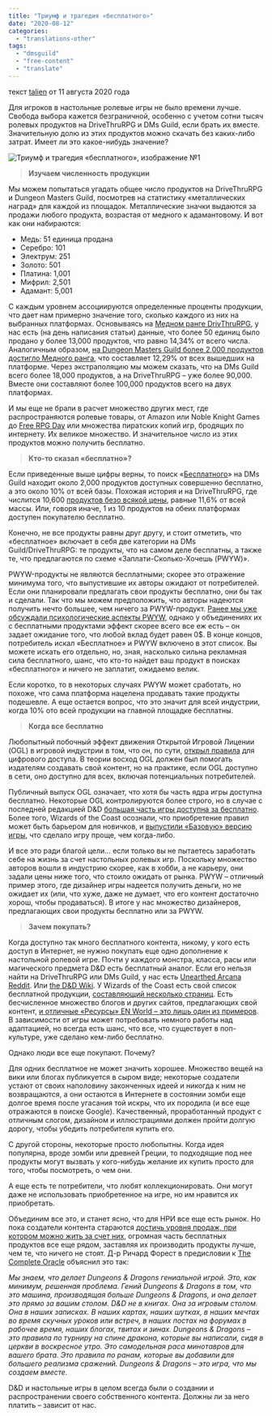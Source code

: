 ```yaml
---
title: "Триумф и трагедия «бесплатного»"
date: "2020-08-12"
categories: 
  - "translations-other"
tags: 
  - "dmsguild"
  - "free-content"
  - "translate"
---
```


текст [talien](https://vk.com/away.php?to=https%3A%2F%2Fwww.enworld.org%2Fewr-porta%2Fauthors%2Ftalien.3285%2F&cc_key=) от 11 августа 2020 года

Для игроков в настольные ролевые игры не было времени лучше. Свобода выбора кажется безграничной, особенно с учетом сотни тысяч ролевых продуктов на DriveThruRPG и DMs Guild, если брать их вместе. Значительную долю из этих продуктов можно скачать без каких-либо затрат. Имеет ли это какое-нибудь значение?

![Триумф и трагедия «бесплатного», изображение №1](https://sun9-69.userapi.com/c206716/v206716012/181df3/ClyRHWdg1Qo.jpg)

> **Изучаем численность продукции**

Мы можем попытаться угадать общее число продуктов на DriveThruRPG и Dungeon Masters Guild, посмотрев на статистику «металлических наград» для каждой из площадок. Металлические значки выдаются за продажи любого продукта, возрастая от медного к адамантовому. И вот как они набираются:

- Медь: 51 единица продана
- Серебро: 101
- Электрум: 251
- Золото: 501
- Платина: 1,001
- Мифрил: 2,501
- Адамант: 5,001

С каждым уровнем ассоциируются определенные проценты продукции, что дает нам примерно значение того, сколько каждого из них на выбранных платформах. Основываясь на [Медном ранге DrivThruRPG](https://vk.com/away.php?to=https%3A%2F%2Fwww.drivethrurpg.com%2Fmetal.php&cc_key=), у нас есть (на день написания статьи) данные, что более 50 единиц было продано у более 13,000 продуктов, что равно 14,34% от всего числа. Аналогичным образом, [на Dungeon Masters Guild более 2,000 продуктов достигло Медного ранга](https://vk.com/away.php?to=https%3A%2F%2Fwww.dmsguild.com%2Fmetal.php&cc_key=), что составляет 12,29% от всех вышедших на платформе. Через экстраполяцию мы можем сказать, что на DMs Guild всего более 18,000 продуктов, а на DriveThruRPG – уже более 90,000. Вместе они составляют более 100,000 продуктов всего на двух платформах.

И мы еще не брали в расчет множество других мест, где распространяются ролевые товары, от Amazon или Noble Knight Games до [Free RPG Day](https://vk.com/away.php?to=https%3A%2F%2Fwww.freerpgday.com%2F&cc_key=) или множества пиратских копий игр, бродящих по интернету. Их великое множество. И значительное число из этих продуктов можно получить бесплатно.

> **Кто-то сказал «бесплатно»?**

Если приведенные выше цифры верны, то поиск «[Бесплатного](https://vk.com/away.php?to=https%3A%2F%2Fwww.dmsguild.com%2Fbrowse.php%3Fpto%3D0%26pfrom%3D0&cc_key=)» на DMs Guild находит около 2,000 продуктов доступных совершенно бесплатно, а это около 10% от всей базы. Похожая история и на DriveThruRPG, где числится 10,600 [продуктов безо всякой цены](https://vk.com/away.php?to=https%3A%2F%2Fwww.drivethrurpg.com%2Fbrowse.php%3Fpto%3D0%26pfrom%3D0&cc_key=), равные 11,6% от всей массы. Или, говоря иначе, 1 из 10 продуктов на обеих платформах доступен покупателю бесплатно.

Конечно, не все продукты равны друг другу, и стоит отметить, что «бесплатное» включает в себя две категории на DMs Guild/DriveThruRPG: те продукты, что на самом деле бесплатны, а также те, что предлагаются по схеме «Заплати-Сколько-Хочешь (PWYW)».  
  
PWYW-продукты не являются бесплатными; скорее это отражение минимума того, что выпустившие их авторы ожидают от потребителей. Если они планировали предлагать свои продукты бесплатно, они бы так и сделали. Так что мы можем предположить, что авторы надеются получить нечто большее, чем ничего за PWYW-продукт. [Ранее мы уже обсуждали психологические аспекты PWYW](https://vk.com/away.php?to=https%3A%2F%2Fwww.enworld.org%2Fthreads%2Fpay-what-you-want-but-please-pay-something.668493%2F&cc_key=), однако у объединениях их с бесплатными продуктами эффект скорее всего все еж есть – он задает ожидание того, что любой вклад будет равен 0$. В конце концов, потребитель искал «Бесплатное» и PWYW включено в этот список. Вы можете искать его отдельно, но, зная, насколько сильна рекламная сила бесплатного, шанс, что кто-то найдет ваш продукт в поисках «бесплатного» и ничего не заплатит, ожидаемо велик.

Если коротко, то в некоторых случаях PWYW может сработать, но похоже, что сама платформа нацелена продавать такие продукты подешевле. А еще остается вопрос, что это значит для всей индустрии, когда 10% ото всей продукции на главной площадке бесплатны.

> **Когда все бесплатно**

Любопытный побочный эффект движения Открытой Игровой Лицении (OGL) в игровой индустрии в том, что он, по сути, [открыл правила](https://vk.com/away.php?to=http%3A%2F%2Fwww.opengamingfoundation.org%2F&cc_key=) для цифрового доступа. В теории восход OGL должен был помогать издателям создавать свой контент, но на практике, если OGL доступно в сети, оно доступно для всех, включая потенциальных потребителей.

Публичный выпуск OGL означает, что хотя бы часть ядра игры доступна бесплатно. Некоторые OGL контролируются более строго, но в случае с последней редакцией D&D [большая часть игры доступна за бесплатно](https://vk.com/away.php?to=https%3A%2F%2Fdnd.wizards.com%2Farticles%2Ffeatures%2Fsystems-reference-document-srd&cc_key=). Более того, Wizards of the Coast осознали, что приобретение правил может быть барьером для новичков, и [выпустили «Базовую» версию игры](https://vk.com/away.php?to=https%3A%2F%2Fdnd.wizards.com%2Fproducts%2Ftabletop%2Fplayers-basic-rules&cc_key=), что сделало игру проще, чем когда-либо.  
  
И все это ради благой цели… если только вы не пытаетесь заработать себе на жизнь за счет настольных ролевых игр. Поскольку множество авторов вошли в индустрию скорее, как в хобби, а не карьеру, они задали цены ниже того, что стоило ожидать от рынка. PWYW – отличный пример этого, где дизайнер игры надеется получить деньги, но не ожидает их (или, что хуже, даже не думает, что его контент достаточно хорош, чтобы продаваться). В итоге у нас множество дизайнеров, предлагающих свои продукты бесплатно или за PWYW.

> **Зачем покупать?**

Когда доступно так много бесплатного контента, никому, у кого есть доступ в Интернет, не нужно покупать еще одно дополнение к настольной ролевой игре. Почти у каждого монстра, класса, расы или магического предмета D&D есть бесплатный аналог. Если его нельзя найти на DriveThruRPG или DMs Guild, у нас есть [Unearthed Arcana Reddit](https://vk.com/away.php?to=https%3A%2F%2Fwww.reddit.com%2Fr%2FUnearthedArcana%2F&cc_key=). Или [the D&D Wiki](https://vk.com/away.php?to=https%3A%2F%2Fwww.dandwiki.com%2Fwiki%2F5e_Homebrew&cc_key=). У Wizards of the Coast есть свой список бесплатной продукции, [составляющий несколько страниц](https://vk.com/away.php?to=https%3A%2F%2Fdnd.wizards.com%2Fremote%2Farchive&cc_key=). Есть бесчисленное множество блогов и других сайтов, предлагающих свой контент, [и отличные «Ресурсы» EN World – это лишь один из примеров](https://vk.com/away.php?to=https%3A%2F%2Fwww.enworld.org%2Fresources%2F&cc_key=). В зависимости от игры может потребовать немного работы над адаптацией, но всегда есть шанс, что все, что существует в поп-культуре, уже сделано кем-либо бесплатно.

Однако люди все еще покупают. Почему?  
  
Для одних бесплатное не может значить хорошее. Множество вещей на вики или блогах публикуется в сыром виде; некоторые создатели устают от своих наполовину законченных идеей и никогда к ним не возвращаются, а они остаются в Интернете в состоянии зомби еще долгое время после угасания той искры, что их породила (и все еще отражаются в поиске Google). Качественный, проработанный продукт с отличным слогом, дизайном и иллюстрациями должен пройти долгую дорогу, чтобы убедить потребителя купить его.

С другой стороны, некоторые просто любопытны. Когда идея популярна, вроде зомби или древней Греции, то подходящие под нее продукты могут вызвать у кого-нибудь желание их купить просто для того, чтобы посмотреть, о чем они.

А еще есть те потребители, что любят коллекционировать. Они могут даже не использовать приобретенное на игре, но им нравится их приобретать.  
  
Объединим все это, и станет ясно, что для НРИ все еще есть рынок. Но пока создатели контента стараются [достичь уровня продаж, при котором можно жить за счет них](https://vk.com/away.php?to=https%3A%2F%2Fwww.enworld.org%2Fthreads%2Fmaking-it-in-the-rpg-industry.673231%2F&cc_key=), огромная часть бесплатных продуктов все еще рядом, заставляя их производить продукты лучше, чем те, что ничего не стоят. Д-р Ричард Форест в предисловии к [The Complete Oracle](https://vk.com/away.php?to=https%3A%2F%2Fwww.kickstarter.com%2Fprojects%2Ftimh%2Fthe-complete-the-oracleadandd-fanzine-reprint-1982&cc_key=) объяснил это так:

_Мы знаем, что делает Dungeons & Dragons гениальной игрой. Это, как минимум, решенная проблема. Гений Dungeons & Dragons в том, что это машина, производящая больше Dungeons & Dragons, и она делает это прямо за вашим столом. D&D не в книгах. Она за игровым столом. Она в наших записках. В наших картах, наших шутках, в наших мечтах во время скучных уроков или встреч, в наших постах на форумах в рабочее время, наших блогах, твитах и зинах. Dungeons & Dragons – это правила по турниру на спине дракона, которые вы написали, сидя в церкви в воскресное утро. Это самодельная раса минотавров для вашего брата. Это правила по ранам, которые вы добавили для большего реализма сражений. Dungeons & Dragons – это игра, что мы создаем вместе._

D&D и настольные игры в целом всегда были о создании и распространении своего собственного контента. Должны ли за него платить – зависит от нас.
